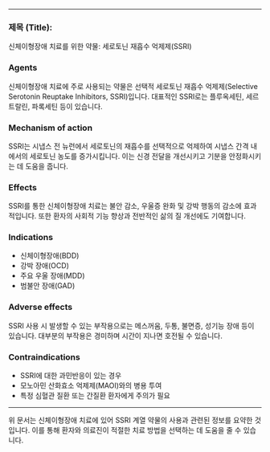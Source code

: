 

---

### 제목 (Title):
신체이형장애 치료를 위한 약물: 세로토닌 재흡수 억제제(SSRI)

### Agents
신체이형장애 치료에 주로 사용되는 약물은 선택적 세로토닌 재흡수 억제제(Selective Serotonin Reuptake Inhibitors, SSRI)입니다. 대표적인 SSRI로는 플루옥세틴, 세르트랄린, 파록세틴 등이 있습니다.

### Mechanism of action
SSRI는 시냅스 전 뉴런에서 세로토닌의 재흡수를 선택적으로 억제하여 시냅스 간격 내에서의 세로토닌 농도를 증가시킵니다. 이는 신경 전달을 개선시키고 기분을 안정화시키는 데 도움을 줍니다.

### Effects
SSRI를 통한 신체이형장애 치료는 불안 감소, 우울증 완화 및 강박 행동의 감소에 효과적입니다. 또한 환자의 사회적 기능 향상과 전반적인 삶의 질 개선에도 기여합니다.

### Indications
- 신체이형장애(BDD)
- 강박 장애(OCD)
- 주요 우울 장애(MDD)
- 범불안 장애(GAD)

### Adverse effects
SSRI 사용 시 발생할 수 있는 부작용으로는 메스꺼움, 두통, 불면증, 성기능 장애 등이 있습니다. 대부분의 부작용은 경미하며 시간이 지나면 호전될 수 있습니다.

### Contraindications
- SSRI에 대한 과민반응이 있는 경우
- 모노아민 산화효소 억제제(MAOI)와의 병용 투여 
- 특정 심혈관 질환 또는 간질환 환자에게 주의가 필요

--- 

위 문서는 신체이형장애 치료에 있어 SSRI 계열 약물의 사용과 관련된 정보를 요약한 것입니다. 이를 통해 환자와 의료진이 적절한 치료 방법을 선택하는 데 도움을 줄 수 있습니다.